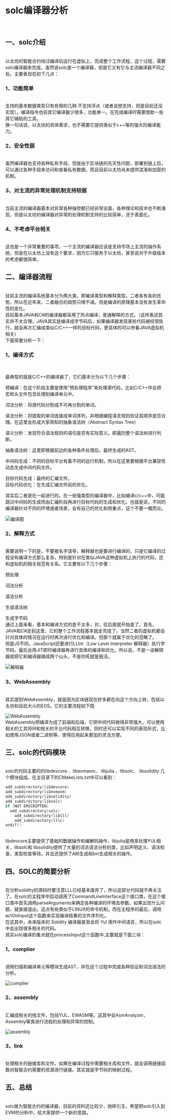 # solc编译器分析
</br>

## 一、solc介绍
</br>
以太坊的智能合约经过编译后运行在虚拟上，完成整个工作流程，这个过程，需要solc编译器来完成。虽然说solc是一个编译器，但是它又有它与主流编译器不同之处。主要表现在如下几点：
</br>

### 1、功能简单
</br>
支持的基本数据类型只有有限的几种,不支持浮点（或者说想支持，但是目前还没实现）。编译指令也较其它编译器少很多，功能单一。在完成编译时需要借助一些其它辅助的工具。
</br>
换一句话说，以太坊的具体需求，也不需要它提供类似于c++等的强大的编译能力。
</br>

### 2、安全性弱
</br>
虽然编译器也支持各种私有手段，但是由于区块链的先天性问题，部署到链上后，可以通过各种手段来访问和查看私有数据。而且目前以太坊尚未提供混淆和加密的机制。
</br>

### 3、对主流的异常处理机制支持较弱
</br>
当前主流的编译器基本对异常各种操控都已经非常全面，各种理论和技术也不断涌现，但是以太坊的编译器对异常的处理机制支持的比较简单，流于表面化。
</br>

### 4、不考虑平台相关
</br>
这也是一个非常重要的事项，一个主流的编译器应该是支持市场上主流的操作系统，但是在以太坊上没有这个要求，因为它只服务于以太坊，甚至说对于升级版本的考虑都很简单。
</br>

## 二、编译器流程
</br>
目前主流的编译系统基本分为两大类，即编译类型和解释类型。二者各有各的优势，所以在近年来，二者融合的趋势只增不减。但是编译的原理基本没有发生革命性的变化。
</br>
目前基本JAVA和C#的编译器都采用了热点编译，普通解释的方式。（这样表述其实并不太合理，JAVA其实是编译成字节码后，如果编译器发现某些代码被经常执行，就会再次汇编成类似C/C++一样的目标代码，更具体的可以参看JAVA虚拟机相关）
</br>
下面简要分析一下：
</br>

### 1、编译方式
</br>

最典型的就是C/C++的编译器了，它们基本分为以下几个步骤：
</br>

预编译：在这个阶段主要是使用“预处理程序”来处理源代码，比如C/C++中会把宏和头文件包含处理到编译单元中。
</br>

词法分析：将源代码分割成不可再分割的单词。
</br>

语法分析：将提取的单词连接成单词序列，并根据编程语言规则验证其顺序是否合理。在这里会形成大家熟知的抽象语法树（Abstract Syntax Tree）
</br>

语义分析：发现符合语法规则的语句是否有实际意义。即遍历整个语法树进行判断。
</br>

抽象语法树：这里即根据前边的各种条件处理后，最终生成的AST。
</br>

中间码生成：不同的目标平台有着不同的运行机制，所以在这里要根据平台兼容性动态生成中间代码文件。
</br>

目标代码生成：最终的汇编文件。
</br>
目标代码优化：在生成汇编文件前的优化。
</br>

其实后二者是在一起进行的。在一些强类型的编译器中，比如编译c/c++中，可能跳过中间码的生成而由汇编阶段再进行目标代码的生成和优化。也就是说，不同的编译器针对不同的环境或者场景，会有自己的优化和侧重点，这个不要一概而论。
</br>

![编译图](img/compiler.png)
</br>
### 2、解释方式
</br>
需要说明一下的是，不要被名字误导，解释器也是要进行编译的，只是它编译的过程没有编译方式那么复杂，特别是针对在类似JAVA这种虚拟机上执行的代码，还和虚拟机的相关规范有关系。它主要有以下几个步骤：
</br>

预处理
</br>

词法分析
</br>

语法分析
</br>

生成语法树
</br>

生成字节码
</br>
通过上面来看，基本和编译方式的差不太多，对，往后面就开始差了。首先，JAVA和C#走到这里，它的整个工作流程基本就走完成了。当然二者的虚拟机都会针对具体的情况在运行时再次进行优化和编译。但那个就属于优化的范畴了。
</br>
但是JS不同，JavaScript还要进行LLInt（Low Level Interpreter 解释器）执行字节码，最后会用JIT即时编译器再进行具体的编译和优化。所以说，不是一谈解释器就把它和编译器搞成两个山头，不是你死就是我活。
</br>

![解释器](img/parse.png)
</br>

### 3、WebAssembly
</br>
其实提到WebAssembly，就是因为区块链现在好多都在向这个方向上转，包括以太坊和目前大火的EOS。它的主要流程如下图
</br>

![WebAssembly](img/c-p.png)
</br>
WebAssembly把编译为成了前端和后端，它把中间代码做得非常强大，可以使用相关的工具将IR和相关的平台代码相互转换，同时还可以实现不同的表现形式，比如使用JSON或者二进制等，使得应用起来更加的灵活方便。
</br>

## 三、solc的代码模块
</br>
solc的代码主要的的libdevcore 、libevmasm、 libjulia 、libsolc、 libsolidity 几个模块组成。在主目录下的CMakeLists.txt中可以看到：
</br>

``` c++
add_subdirectory(libdevcore)
add_subdirectory(libevmasm)
add_subdirectory(libsolidity)
add_subdirectory(libsolc)
if (NOT EMSCRIPTEN)
  add_subdirectory(solc)
	add_subdirectory(liblll)
	add_subdirectory(lllc)
endif()
```
</br>
libdevcore主要提供了基础的数据操作和编解码操作，libjulia是用来处理YUL相关，libsolc和 libsolidity提供了大量的词法语法分析的类，比如声明定义、语法检查、类型检查等待。并且还提供了ABI生成和bin生成相关的操作。

</br>


## 四、SOLC的简要分析
</br>
在分析solidity的源码时要注意LLL已经基本废弃了，所以这部分代码就不再关注了。在solc的主程序中启动调用了CommandLineInterface这个接口类，在这个接口类中首先调用parseArguments来确定各种编译的环境及参数。如果出现什么问题，就直接退出。这点有些类似于LINUX的命令机制。而在主程序的最后，调用actOnInput这个函数来实现编译结果的文件序列化。
</br>
在这其中，未来版本的 Solidity 编译器甚至会将 Yul 用作中间语言，所以在solc中会出现很多相关的代码。
</br>
其实solc编译的重点就在processInput这个函数中,主要就是下面三块：
</br>

### 1、complier
</br>
调用扫描和编译单元等模块生成AST，并在这个过程中完成各种验证和词法语法的分析。
</br>

![complier](img/compiler-c.png)
</br>

### 2、assembly
</br>
汇编成相关的栈文件，包括YUL，EWASM等。这其中会AsmAnalyzer、Assembly等类进行流程的处理和异常的控制。
</br>

![assembly](img/assembly.png)
</br>

### 3、link
</br>
处理相关的链接库和文件。如果在编译过程中需要相关库和文件，就会调用链接函数对智能合约需要的资源进行链接。其实就是字节码的映射过程。
</br>

## 五、总结
</br>
solc做为智能合约的编译器，目前的资料还比较少，抛砖引玉，希望把solc引入到EVM的分析中，给大家提供一个新的思路。
</br>
